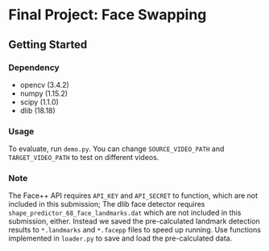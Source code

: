 # Final Project: Face Swapping
## Getting Started
### Dependency
 - opencv (3.4.2)
 - numpy (1.15.2)
 - scipy (1.1.0)
 - dlib (18.18)
### Usage

To evaluate, run `demo.py`. You can change `SOURCE_VIDEO_PATH` and `TARGET_VIDEO_PATH` to test on different videos.

### Note

The Face++ API requires `API_KEY` and `API_SECRET` to function, which are not included in this submission; The dlib face detector requires `shape_predictor_68_face_landmarks.dat` which are not included in this submission, either. Instead we saved the pre-calculated landmark detection results to `*.landmarks` and `*.facepp` files to speed up running. Use functions implemented in `loader.py` to save and load the pre-calculated data.